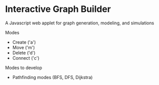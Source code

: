 # Interactive Graph Builder

A Javascript web applet for graph generation, modeling, and simulations

Modes
- Create ('a')
- Move ('m')
- Delete ('d')
- Connect ('c')

Modes to develop
- Pathfinding modes (BFS, DFS, Dijkstra)
